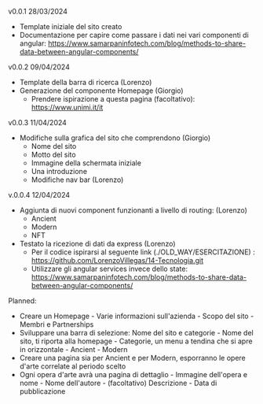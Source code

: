 v0.0.1 28/03/2024
  - Template iniziale del sito creato
  - Documentazione per capire come passare i dati nei vari componenti di angular: https://www.samarpaninfotech.com/blog/methods-to-share-data-between-angular-components/

v0.0.2 09/04/2024
  - Template della barra di ricerca (Lorenzo)
  - Generazione del componente Homepage (Giorgio)
      - Prendere ispirazione a questa pagina (facoltativo): https://www.unimi.it/it
   
v0.0.3 11/04/2024
  - Modifiche sulla grafica del sito che comprendono (Giorgio)
    - Nome del sito
    - Motto del sito
    - Immagine della schermata iniziale
    - Una introduzione
    - Modifiche nav bar (Lorenzo)

v.0.0.4 12/04/2024
  - Aggiunta di nuovi component funzionanti a livello di routing: (Lorenzo)
    - Ancient
    - Modern
    - NFT
  - Testato la ricezione di dati da express (Lorenzo)
    - Per il codice ispirarsi al seguente link (./OLD_WAY/ESERCITAZIONE) : https://github.com/LorenzoVillegas/14-Tecnologia.git
    - Utilizzare gli angular services invece dello state: https://www.samarpaninfotech.com/blog/methods-to-share-data-between-angular-components/
   
Planned:
- Creare un Homepage
        - Varie informazioni sull'azienda
        - Scopo del sito
        - Membri e Partnerships
- Sviluppare una barra di selezione: Nome del sito e categorie
      - Nome del sito, ti riporta alla homepage
      - Categorie, un menu a tendina che si apre in orizzontale
                - Ancient
                - Modern
- Creare una pagina sia per Ancient e per Modern, esporranno le opere d'arte correlate al periodo scelto
- Ogni opera d'arte avrà una pagina di dettaglio
          - Immagine dell'opera e nome
          - Nome dell'autore
          - (facoltativo) Descrizione
          - Data di pubblicazione 

